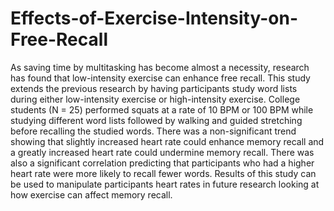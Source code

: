 # Effects-of-Exercise-Intensity-on-Free-Recall

As saving time by multitasking has become almost a necessity, research has found that low-intensity exercise can enhance free recall. This study extends the previous research by having participants study word lists during either low-intensity exercise or high-intensity exercise. College students (N = 25) performed squats at a rate of 10 BPM or 100 BPM while studying different word lists followed by walking and guided stretching before recalling the studied words. There was a non-significant trend showing that slightly increased heart rate could enhance memory recall and a greatly increased heart rate could undermine memory recall. There was also a significant correlation predicting that participants who had a higher heart rate were more likely to recall fewer words. Results of this study can be used to manipulate participants heart rates in future research looking at how exercise can affect memory recall.  
